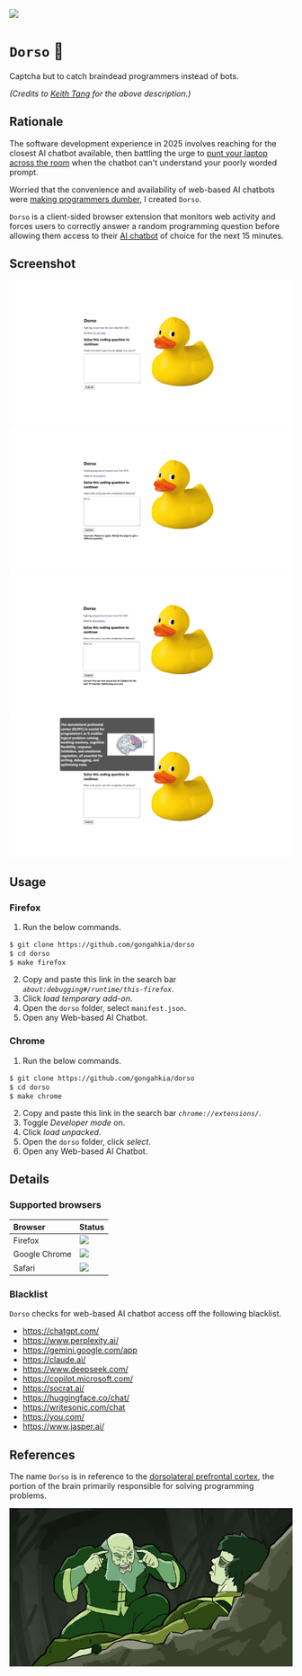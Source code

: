![](https://img.shields.io/badge/dorso_1.0-passing-green)

# `Dorso` 🧠

Captcha but to catch braindead programmers instead of bots.

*(Credits to [Keith Tang](https://www.linkedin.com/in/keibtang/) for the above description.)*

## Rationale

The software development experience in 2025 involves reaching for the closest AI chatbot available, then battling the urge to [punt your laptop across the room](https://media1.tenor.com/m/nJW6x9jzp1AAAAAC/mob-psycho100-mob-psycho.gif) when the chatbot can't understand your poorly worded prompt.

Worried that the convenience and availability of web-based AI chatbots were [making programmers dumber](https://andrewzuo.com/is-ai-making-programmers-stupid-115e9d6e7460), I created `Dorso`.

`Dorso` is a client-sided browser extension that monitors web activity and forces users to correctly answer a random programming question before allowing them access to their [AI chatbot](#details) of choice for the next 15 minutes.

## Screenshot

![](./asset/reference/1.png)
![](./asset/reference/2.png)
![](./asset/reference/3.png)
![](./asset/reference/4.png)

## Usage

### Firefox

1. Run the below commands.

```console
$ git clone https://github.com/gongahkia/dorso
$ cd dorso
$ make firefox
```
  
2. Copy and paste this link in the search bar *`about:debugging#/runtime/this-firefox`*.
3. Click *load temporary add-on*.
4. Open the `dorso` folder, select `manifest.json`.
5. Open any Web-based AI Chatbot. 

### Chrome

1. Run the below commands.

```console
$ git clone https://github.com/gongahkia/dorso
$ cd dorso
$ make chrome
```

2. Copy and paste this link in the search bar *`chrome://extensions/`*.
3. Toggle *Developer mode* on.
4. Click *load unpacked*.
5. Open the `dorso` folder, click *select*.
6. Open any Web-based AI Chatbot.

## Details

### Supported browsers

| Browser | Status | 
| :--- | :--- |
| Firefox | ![](https://img.shields.io/badge/Status-Up-brightgreen) | 
| Google Chrome | ![](https://img.shields.io/badge/Status-Up-brightgreen) | 
| Safari | ![](https://img.shields.io/badge/Status-Unsupported-red) | 

### Blacklist

`Dorso` checks for web-based AI chatbot access off the following blacklist.

* https://chatgpt.com/
* https://www.perplexity.ai/
* https://gemini.google.com/app
* https://claude.ai/
* https://www.deepseek.com/
* https://copilot.microsoft.com/
* https://socrat.ai/
* https://huggingface.co/chat/
* https://writesonic.com/chat
* https://you.com/
* https://www.jasper.ai/

## References

The name `Dorso` is in reference to the [dorsolateral prefrontal cortex](https://en.wikipedia.org/wiki/Dorsolateral_prefrontal_cortex), the portion of the brain primarily responsible for solving programming problems.

![](./asset/logo/think.jpg)
